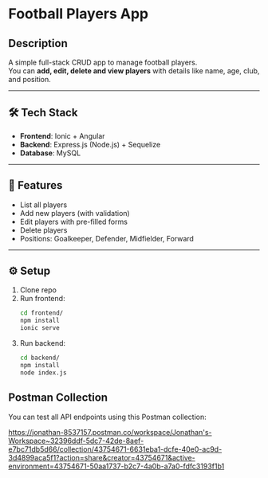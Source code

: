 # Football Players App

## Description

A simple full-stack CRUD app to manage football players.  
You can **add, edit, delete and view players** with details like name, age, club, and position.

---

## 🛠️ Tech Stack

- **Frontend**: Ionic + Angular
- **Backend**: Express.js (Node.js) + Sequelize
- **Database**: MySQL

---

## 🚀 Features

- List all players
- Add new players (with validation)
- Edit players with pre-filled forms
- Delete players
- Positions: Goalkeeper, Defender, Midfielder, Forward

---

## ⚙️ Setup

1. Clone repo
2. Run frontend:
   ```bash
   cd frontend/
   npm install
   ionic serve
   ```
3. Run backend:
   ```bash
   cd backend/
   npm install
   node index.js
   ```

## Postman Collection

You can test all API endpoints using this Postman collection:

https://jonathan-8537157.postman.co/workspace/Jonathan's-Workspace~32396ddf-5dc7-42de-8aef-e7bc71db5d66/collection/43754671-6631eba1-dcfe-40e0-ac9d-3d4899aca5f1?action=share&creator=43754671&active-environment=43754671-50aa1737-b2c7-4a0b-a7a0-fdfc3193f1b1
